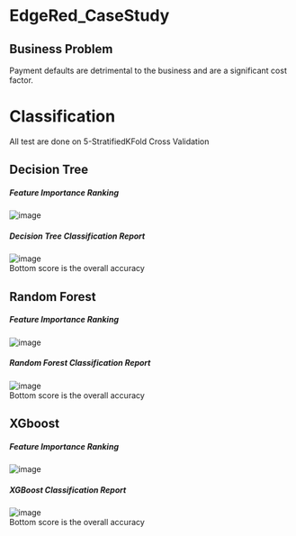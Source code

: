 # EdgeRed_CaseStudy
## Business Problem
Payment defaults are detrimental to the business and are a significant cost factor.

# Classification

All test are done on 5-StratifiedKFold Cross Validation

## Decision Tree

##### Feature Importance Ranking
![image](https://user-images.githubusercontent.com/90736298/170972974-8f0734e4-e84a-47eb-b6da-9f45bfd684ae.png)

##### Decision Tree Classification Report 
![image](https://user-images.githubusercontent.com/90736298/170972807-e0e22b30-689f-48bb-9422-99c84fed2f1a.png) <br>
Bottom score is the overall accuracy


## Random Forest

##### Feature Importance Ranking
![image](https://user-images.githubusercontent.com/90736298/170973062-62422c9e-fa71-4105-9bc1-725a14e9d13c.png) 

##### Random Forest Classification Report 
![image](https://user-images.githubusercontent.com/90736298/170972552-219d38d1-0527-420d-98d6-061894ffac21.png) <br>
Bottom score is the overall accuracy



## XGboost

##### Feature Importance Ranking
![image](https://user-images.githubusercontent.com/90736298/170973531-90b919db-3484-470e-8671-63a9b6faaa47.png)

##### XGBoost Classification Report 
![image](https://user-images.githubusercontent.com/90736298/170972350-9ca63b15-9d10-4898-9c88-e0bc023d669a.png) <br>
Bottom score is the overall accuracy
